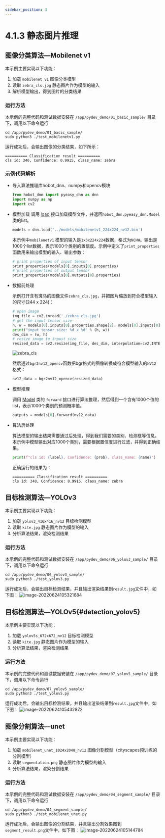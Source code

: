 ```yaml
---
sidebar_position: 3
---
```


# 4.1.3 静态图片推理

## 图像分类算法—Mobilenet v1

本示例主要实现以下功能：
  1. 加载 `mobilenet v1` 图像分类模型
  2. 读取 `zebra_cls.jpg` 静态图片作为模型的输入
  3. 解析模型输出，得到图片的分类结果

### 运行方法

本示例的完整代码和测试数据安装在 `/app/pydev_demo/01_basic_sample/` 目录下，调用以下命令运行

```shell
cd /app/pydev_demo/01_basic_sample/
sudo python3 ./test_mobilenetv1.py
```

运行成功后，会输出图像的分类结果，如下所示：

```shell
========== Classification result ==========
cls id: 340, Confidence: 0.9915, class_name: zebra
```

### 示例代码解析

- 导入算法推理库hobot_dnn、numpy和opencv模块

    ```python
    from hobot_dnn import pyeasy_dnn as dnn
    import numpy as np
    import cv2
    ```

- 模型加载
    调用 [load](./pydev_dnn_api.md) 接口加载模型文件，并返回`hobot_dnn.pyeasy_dnn.Model`类的list。

    ```python
    models = dnn.load('../models/mobilenetv1_224x224_nv12.bin')
    ```

    本示例中`mobilenetv1` 模型的输入是`1x3x224x224`数据，格式为`NCHW`。输出是1000个list数据，表示1000个类别的置信度。示例中定义了`print_properties`函数用来输出模型的输入、输出参数：

    ```python
    # print properties of input tensor
    print_properties(models[0].inputs[0].properties)
    # print properties of output tensor
    print_properties(models[0].outputs[0].properties)
    ```

- 数据前处理

    示例打开含有斑马的图像文件`zebra_cls.jpg`，并把图片缩放到符合模型输入的尺寸(244 x 224)：

    ```python
    # open image
    img_file = cv2.imread('./zebra_cls.jpg')
    # get the input tensor size
    h, w = models[0].inputs[0].properties.shape[2], models[0].inputs[0].properties.shape[3]
    print("input tensor size: %d x %d" % (h, w))
    des_dim = (w, h)
    # resize image to inpust size
    resized_data = cv2.resize(img_file, des_dim, interpolation=cv2.INTER_AREA)
    ```

    ![zebra_cls](../../../static/img/04_Algorithm_Application/01_pydev_dnn_demo/image/pydev_dnn_demo/zebra_cls.jpg)

    然后通过`bgr2nv12_opencv`函数把bgr格式的图像转换成符合模型输入的`NV12`格式：

    ```python
    nv12_data = bgr2nv12_opencv(resized_data)
    ```

- 模型推理

    调用 [Model](./pydev_dnn_api.md) 类的 `forward` 接口进行算法推理，然后得到一个含有1000个值的list，表示1000个类别的预测概率值。

    ```python
    outputs = models[0].forward(nv12_data)
    ```

- 算法后处理

    算法模型的输出结果需要通过后处理，得到我们需要的类别、检测框等信息。本示例中模型输出对应1000个类别，需要根据置信度进行过滤，并得到正确结果。

    ```python
    print(f"cls id: {label}, Confidence: {prob}, class_name: {name}")
    ```
    
    正确运行的结果为：
    
    ```shell
    ========== Classification result ==========
    cls id: 340, Confidence: 0.9915, class_name: zebra
    ```



## 目标检测算法—YOLOv3

本示例主要实现以下功能：

  1. 加载 `yolov3_416x416_nv12` 目标检测模型
  2. 读取 `kite.jpg` 静态图片作为模型的输入
  3. 分析算法结果，渲染检测结果

### 运行方法

本示例的完整代码和测试数据安装在 `/app/pydev_demo/06_yolov3_sample/` 目录下，调用以下命令运行

```
cd /app/pydev_demo/06_yolov3_sample/
sudo python3 ./test_yolov3.py
```

运行成功后，会输出目标检测结果，并且输出渲染结果到`result.jpg`文件中，如下图：
![image-20220624105321684](../../../static/img/04_Algorithm_Application/01_pydev_dnn_demo/image/pydev_dnn_demo/image-20220624105321684.png)



## 目标检测算法—YOLOv5{#detection_yolov5}

本示例主要实现以下功能：

1. 加载 `yolov5s_672x672_nv12` 目标检测模型
2. 读取 `kite.jpg` 静态图片作为模型的输入
3. 分析算法结果，渲染检测结果

### 运行方法

本示例的完整代码和测试数据安装在 `/app/pydev_demo/07_yolov5_sample/` 目录下，调用以下命令运行

```
cd /app/pydev_demo/07_yolov5_sample/
sudo python3 ./test_yolov5.py
```

运行成功后，会输出目标检测结果，并且输出渲染结果到`result.jpg`文件中，如下图：
![image-20220624105432872](../../../static/img/04_Algorithm_Application/01_pydev_dnn_demo/image/pydev_dnn_demo/image-20220624105432872.png)



## 图像分割算法—unet

本示例主要实现以下功能：

1. 加载 `mobilenet_unet_1024x2048_nv12` 图像分割模型（cityscapes预训练的分割模型）
2. 读取 `segmentation.png` 静态图片作为模型的输入
3. 分析算法结果，渲染分割结果


### 运行方法

本示例的完整代码和测试数据安装在 `/app/pydev_demo/04_segment_sample/` 目录下，调用以下命令运行

```
cd /app/pydev_demo/04_segment_sample/
sudo python3 ./test_mobilenet_unet.py
```

运行成功后，会输出图像的分割结果，并且输出分割效果图到``segment_result.png``文件中，如下图：
![image-20220624105144784](../../../static/img/04_Algorithm_Application/01_pydev_dnn_demo/image/pydev_dnn_demo/image-20220624105144784.png)
